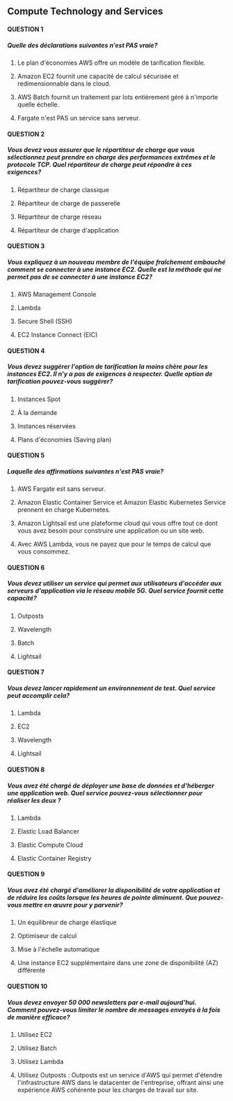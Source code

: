 ## Compute Technology and Services


#### QUESTION 1

##### Quelle des déclarations suivantes n'est PAS vraie?

1. Le plan d'économies AWS offre un modèle de tarification flexible.

2. Amazon EC2 fournit une capacité de calcul sécurisée et redimensionnable dans le cloud.

3. AWS Batch fournit un traitement par lots entièrement géré à n'importe quelle échelle.

4. Fargate n'est PAS un service sans serveur. 

#### QUESTION 2

##### Vous devez vous assurer que le répartiteur de charge que vous sélectionnez peut prendre en charge des performances extrêmes et le protocole TCP. Quel répartiteur de charge peut répondre à ces exigences?

1. Répartiteur de charge classique

2. Répartiteur de charge de passerelle

3. Répartiteur de charge réseau 

4. Répartiteur de charge d'application

#### QUESTION 3

##### Vous expliquez à un nouveau membre de l'équipe fraîchement embauché comment se connecter à une instance EC2. Quelle est la méthode qui ne permet pas de se connecter à une instance EC2?

1. AWS Management Console

2. Lambda 

3. Secure Shell (SSH)

4. EC2 Instance Connect (EIC)

#### QUESTION 4

##### Vous devez suggérer l'option de tarification la moins chère pour les instances EC2. Il n'y a pas de exigences à respecter. Quelle option de tarification pouvez-vous suggérer?

1. Instances Spot

2. À la demande

3. Instances réservées

4. Plans d'économies (Saving plan)

#### QUESTION 5

##### Laquelle des affirmations suivantes n'est PAS vraie?

1. AWS Fargate est sans serveur.

2. Amazon Elastic Container Service et Amazon Elastic Kubernetes Service prennent en charge Kubernetes. 

3. Amazon Lightsail est une plateforme cloud qui vous offre tout ce dont vous avez besoin pour construire une application ou un site web.

4. Avec AWS Lambda, vous ne payez que pour le temps de calcul que vous consommez.

#### QUESTION 6

##### Vous devez utiliser un service qui permet aux utilisateurs d'accéder aux serveurs d'application via le réseau mobile 5G. Quel service fournit cette capacité?

1. Outposts

2. Wavelength 

3. Batch

4. Lightsail

#### QUESTION 7

##### Vous devez lancer rapidement un environnement de test. Quel service peut accomplir cela?

1. Lambda

2. EC2

3. Wavelength

4. Lightsail

#### QUESTION 8

##### Vous avez été chargé de déployer une base de données et d'héberger une application web. Quel service pouvez-vous sélectionner pour réaliser les deux ?

1. Lambda

2. Elastic Load Balancer

3. Elastic Compute Cloud 

4. Elastic Container Registry

#### QUESTION 9

##### Vous avez été chargé d'améliorer la disponibilité de votre application et de réduire les coûts lorsque les heures de pointe diminuent. Que pouvez-vous mettre en œuvre pour y parvenir?

1. Un équilibreur de charge élastique

2. Optimiseur de calcul

3. Mise à l'échelle automatique 

4. Une instance EC2 supplémentaire dans une zone de disponibilité (AZ) différente

#### QUESTION 10

##### Vous devez envoyer 50 000 newsletters par e-mail aujourd'hui. Comment pouvez-vous limiter le nombre de messages envoyés à la fois de manière efficace?

1. Utilisez EC2 

2. Utilisez Batch 

3. Utilisez Lambda 

4. Utilisez Outposts : Outposts est un service d'AWS qui permet d'étendre l'infrastructure AWS dans le datacenter de l'entreprise, offrant ainsi une expérience AWS cohérente pour les charges de travail sur site.
